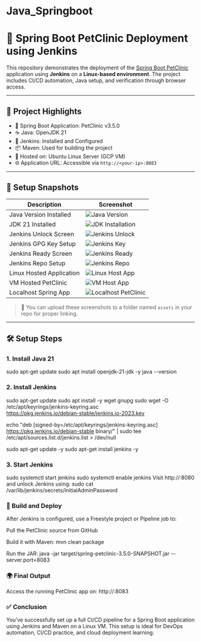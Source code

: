 # Java_Springboot
# 🐾 Spring Boot PetClinic Deployment using Jenkins

This repository demonstrates the deployment of the [Spring Boot PetClinic](https://github.com/spring-projects/spring-petclinic) application using **Jenkins** on a **Linux-based environment**. The project includes CI/CD automation, Java setup, and verification through browser access.

---

## 🚀 Project Highlights

- 🧩 Spring Boot Application: PetClinic v3.5.0
- ☕ Java: OpenJDK 21
- 🔧 Jenkins: Installed and Configured
- 📦 Maven: Used for building the project
- 📍 Hosted on: Ubuntu Linux Server (GCP VM)
- 🌐 Application URL: Accessible via `http://<your-ip>:8083`

---

## 📸 Setup Snapshots

| Description                | Screenshot |
|----------------------------|------------|
| Java Version Installed     | ![Java Version](./assets/java-Version.png) |
| JDK 21 Installed           | ![JDK Installation](./assets/JDK_installation.png) |
| Jenkins Unlock Screen      | ![Jenkins Unlock](./assets/Jenkins_Host.png) |
| Jenkins GPG Key Setup      | ![Jenkins Key](./assets/Jenkins_Key.png) |
| Jenkins Ready Screen       | ![Jenkins Ready](./assets/Jenkins_Ready.png) |
| Jenkins Repo Setup         | ![Jenkins Repo](./assets/Jenkins-repo-to-system.png) |
| Linux Hosted Application   | ![Linux Host App](./assets/Linux_Host_App.png) |
| VM Hosted PetClinic        | ![VM Host App](./assets/VM_Host_App.png) |
| Localhost Spring App       | ![Localhost PetClinic](./assets/Localhost_Petclinic.png) |

> 📂 You can upload these screenshots to a folder named `assets` in your repo for proper linking.

---

## 🛠️ Setup Steps

### 1. Install Java 21
sudo apt-get update
sudo apt install openjdk-21-jdk -y
java --version


### 2. Install Jenkins
   sudo apt-get update
sudo apt install -y wget gnupg
sudo wget -O /etc/apt/keyrings/jenkins-keyring.asc \
  https://pkg.jenkins.io/debian-stable/jenkins.io-2023.key

echo "deb [signed-by=/etc/apt/keyrings/jenkins-keyring.asc] \
  https://pkg.jenkins.io/debian-stable binary/" | sudo tee \
  /etc/apt/sources.list.d/jenkins.list > /dev/null

sudo apt-get update -y
sudo apt-get install jenkins -y


### 3. Start Jenkins
 sudo systemctl start jenkins
sudo systemctl enable jenkins
Visit http://<your-ip>:8080 and unlock Jenkins using:
    sudo cat /var/lib/jenkins/secrets/initialAdminPassword

### 🔧 Build and Deploy ### 
After Jenkins is configured, use a Freestyle project or Pipeline job to:

Pull the PetClinic source from GitHub

Build it with Maven: mvn clean package

Run the JAR:  java -jar target/spring-petclinic-3.5.0-SNAPSHOT.jar --server.port=8083


### 🌍 Final Output ### 
Access the running PetClinic app on:  http://<your-server-ip>:8083


### ✅ Conclusion
You’ve successfully set up a full CI/CD pipeline for a Spring Boot application using Jenkins and Maven on a Linux VM. This setup is ideal for DevOps automation, CI/CD practice, and cloud deployment learning.





